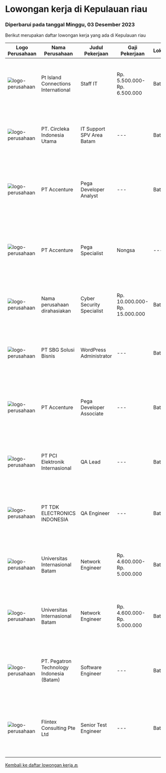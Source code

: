 
  # Lowongan kerja di Kepulauan riau

  ### Diperbarui pada tanggal Minggu, 03 Desember 2023

  Berikut merupakan daftar lowongan kerja yang ada di Kepulauan riau

  |Logo Perusahaan | Nama Perusahaan | Judul Pekerjaan | Gaji Pekerjaan | Lokasi | Deskripsi | Tanggal diunggah | Pranala |
  | -------------- | --------------- | --------------- | --------- | --------- | -------------- | ------- | ----------- |
  |![logo-perusahaan](https://image-service-cdn.seek.com.au/294c589cc1769b693bbe1accebf21611739702fc/ee4dce1061f3f616224767ad58cb2fc751b8d2dc)|Pt Island Connections International|Staff IT|Rp. 5.500.000-Rp. 6.500.000|Batam|Menyiapkan dan memasang komputer baik perangkat keras, lunak dan sistem penunjangnya di kantor Batam dan di Telunas Resorts Merencanakan dan...|Selasa, 14 November 2023|https://www.jobstreet.co.id/id/job/staff-it-4527841?token=0~2747d599-c242-4f22-a907-4ab0ca577f8a&sectionRank=1&jobId=jobstreet-id-job-4527841|
|![logo-perusahaan](https://image-service-cdn.seek.com.au/fd2b7f1c0c3495df70af833f83dba3230e6f11b9/ee4dce1061f3f616224767ad58cb2fc751b8d2dc)|PT. Circleka Indonesia Utama|IT Support SPV Area Batam|---|Batam|Tanggung Jawab : Sebagai penanggung jawab aspek / area ICT di distrik yang mencakup jaringan komunikasi komputer, internet, hardware dan software...|Selasa, 14 November 2023|https://www.jobstreet.co.id/id/job/it-support-spv-area-batam-4528451?token=0~2747d599-c242-4f22-a907-4ab0ca577f8a&sectionRank=2&jobId=jobstreet-id-job-4528451|
|![logo-perusahaan](https://image-service-cdn.seek.com.au/8aa7e8c3c88d5c5ab00a361acc5db1fab244b0c5/ee4dce1061f3f616224767ad58cb2fc751b8d2dc)|PT Accenture|Pega Developer Analyst|---|Batam|Work on developing and maintaining applications built on the Pega platform. Understand the requirements and design of the applications. Write code in...|Kamis, 16 November 2023|https://www.jobstreet.co.id/id/job/pega-developer-analyst-4531315?token=0~2747d599-c242-4f22-a907-4ab0ca577f8a&sectionRank=3&jobId=jobstreet-id-job-4531315|
|![logo-perusahaan](https://image-service-cdn.seek.com.au/1c2e28fa09a87d89b9dac6106fdc6fa435c484bb/ee4dce1061f3f616224767ad58cb2fc751b8d2dc)|PT Accenture|Pega Specialist | Nongsa|---|Batam|About AccentureAccenture is a global professional services company with leading digital, cloud, and security capabilities. Combining unmatched...|Kamis, 16 November 2023|https://www.jobstreet.co.id/id/job/pega-specialist-%7C-nongsa-4530970?token=0~2747d599-c242-4f22-a907-4ab0ca577f8a&sectionRank=4&jobId=jobstreet-id-job-4530970|
|![logo-perusahaan](https://i.ibb.co/sqvTCh9/112815900-stock-vector-no-image-available-icon-flat-vector.webp)|Nama perusahaan dirahasiakan|Cyber Security Specialist|Rp. 10.000.000-Rp. 15.000.000|Batam|We are seeking a highly skilled and motivated Cyber Security Specialist to join our team. As a Cyber Security Specialist, you will be responsible for...|Senin, 06 November 2023|https://www.jobstreet.co.id/id/job/cyber-security-specialist-4519908?token=0~2747d599-c242-4f22-a907-4ab0ca577f8a&sectionRank=5&jobId=jobstreet-id-job-4519908|
|![logo-perusahaan](https://image-service-cdn.seek.com.au/18831b11280873f99b46a30b3c5f76b87c1feed3/ee4dce1061f3f616224767ad58cb2fc751b8d2dc)|PT SBG Solusi Bisnis|WordPress Administrator|---|Batam|Responsibilities Perform installation, upgrade, support, and maintenance for WordPress and plug-in. Perform the day-to-day and regular maintenance of...|Jumat, 10 November 2023|https://www.jobstreet.co.id/id/job/wordpress-administrator-4525543?token=0~2747d599-c242-4f22-a907-4ab0ca577f8a&sectionRank=6&jobId=jobstreet-id-job-4525543|
|![logo-perusahaan](https://image-service-cdn.seek.com.au/1c2e28fa09a87d89b9dac6106fdc6fa435c484bb/ee4dce1061f3f616224767ad58cb2fc751b8d2dc)|PT Accenture|Pega Developer Associate|---|Batam|Work on developing and maintaining applications built on the Pega platform. Understand the requirements and design of the applications. Write code in...|Kamis, 09 November 2023|https://www.jobstreet.co.id/id/job/pega-developer-associate-4524344?token=0~2747d599-c242-4f22-a907-4ab0ca577f8a&sectionRank=7&jobId=jobstreet-id-job-4524344|
|![logo-perusahaan](https://image-service-cdn.seek.com.au/daa97ff1abf4e9ff1f739c9f7b4f75a273868bb0/ee4dce1061f3f616224767ad58cb2fc751b8d2dc)|PT PCI Elektronik Internasional|QA Lead|---|Batam|PT PCI Elektronik Internasional Batam. We are looking for urgently required the following position as:QA Lead Education: Degree holder- Any Electronic...|Selasa, 07 November 2023|https://www.jobstreet.co.id/id/job/qa-lead-4521169?token=0~2747d599-c242-4f22-a907-4ab0ca577f8a&sectionRank=8&jobId=jobstreet-id-job-4521169|
|![logo-perusahaan](https://image-service-cdn.seek.com.au/9771cfaac82b9563359fa081b8ef58d323943c07/ee4dce1061f3f616224767ad58cb2fc751b8d2dc)|PT TDK ELECTRONICS INDONESIA|QA Engineer|---|Batam|Tasks and responsibilities To manage, Supervise and support in-process and final inspection of related products.  Outgoing defective report...|Selasa, 07 November 2023|https://www.jobstreet.co.id/id/job/qa-engineer-4520819?token=0~2747d599-c242-4f22-a907-4ab0ca577f8a&sectionRank=9&jobId=jobstreet-id-job-4520819|
|![logo-perusahaan](https://image-service-cdn.seek.com.au/8c68530db41f0291e97ffb8b20ffd458b46dcf8f/ee4dce1061f3f616224767ad58cb2fc751b8d2dc)|Universitas Internasional Batam|Network  Engineer|Rp. 4.600.000-Rp. 5.000.000|Batam|1. Menyiapkan infrastruktur jaringan (Hotspot, Proxy, DNS, Routing Table Server, Linux)2. Menangani masalah (troubleshooting) infrastruktur jaringan...|Jumat, 03 November 2023|https://www.jobstreet.co.id/id/job/network-engineer-4518288?token=0~2747d599-c242-4f22-a907-4ab0ca577f8a&sectionRank=10&jobId=jobstreet-id-job-4518288|
|![logo-perusahaan](https://image-service-cdn.seek.com.au/135f24f21343b4f39e8a47113619ed156511ca71/ee4dce1061f3f616224767ad58cb2fc751b8d2dc)|Universitas Internasional Batam|Network Engineer|Rp. 4.600.000-Rp. 5.000.000|Batam|1. Menyiapkan infrastruktur jaringan (Hotspot, Proxy, DNS, Routing Table Server, Linux)2. Menangani masalah (troubleshooting) infrastruktur...|Jumat, 03 November 2023|https://www.jobstreet.co.id/id/job/network-engineer-4518320?token=0~2747d599-c242-4f22-a907-4ab0ca577f8a&sectionRank=11&jobId=jobstreet-id-job-4518320|
|![logo-perusahaan](https://image-service-cdn.seek.com.au/4535dfde5cae0fbf6b066bcc002be9af004acdba/ee4dce1061f3f616224767ad58cb2fc751b8d2dc)|PT. Pegatron Technology Indonesia (Batam)|Software Engineer|---|Batam|Responsibilities : Responsible for the maintenance of the server database Responsible for the development of software/program design Responisble for...|Jumat, 03 November 2023|https://www.jobstreet.co.id/id/job/software-engineer-4518008?token=0~2747d599-c242-4f22-a907-4ab0ca577f8a&sectionRank=12&jobId=jobstreet-id-job-4518008|
|![logo-perusahaan](https://i.ibb.co/sqvTCh9/112815900-stock-vector-no-image-available-icon-flat-vector.webp)|Flintex Consulting Pte Ltd|Senior Test Engineer|---|Batam|POSITION SUMMARY:Responsible for working in a group environment in coordination with engineering and manufacturing teams to support new products test...|Jumat, 10 November 2023|https://www.jobstreet.co.id/id/job/senior-test-engineer-1037376829?token=0~2747d599-c242-4f22-a907-4ab0ca577f8a&sectionRank=13&jobId=jobstreet-id-job-1037376829|


  [Kembali ke daftar lowongan kerja 🔙](../README.md#daftar-lowongan-kerja)
  